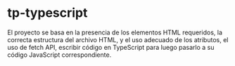 # tp-typescript
El proyecto se basa en la presencia de los elementos HTML requeridos, la correcta estructura del archivo HTML, y el uso adecuado de los atributos, 
el uso de fetch API, escribir código en TypeScript para luego pasarlo a su código JavaScript correspondiente. 

